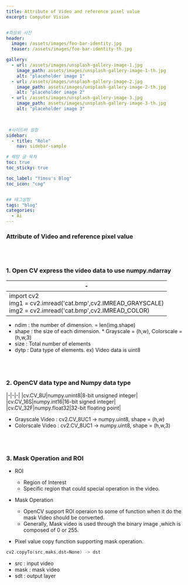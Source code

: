 ```yaml
---
title: Attribute of Video and reference pixel value
excerpt: Computer Vision


#최상위 사진
header:
  image: /assets/images/foo-bar-identity.jpg
  teaser: /assets/images/foo-bar-identity-th.jpg

gallery:
  - url: /assets/images/unsplash-gallery-image-1.jpg
    image_path: assets/images/unsplash-gallery-image-1-th.jpg
    alt: "placeholder image 1"
  - url: /assets/images/unsplash-gallery-image-2.jpg
    image_path: assets/images/unsplash-gallery-image-2-th.jpg
    alt: "placeholder image 2"
  - url: /assets/images/unsplash-gallery-image-3.jpg
    image_path: assets/images/unsplash-gallery-image-3-th.jpg
    alt: "placeholder image 3"
    


 #사이드바 설정 
sidebar:
  - title: "Role"
    nav: sidebar-sample

# 해당 글 목차
toc: true
toc_sticky: true

toc_label: "Yimsu's Blog"
toc_icon: "cog"


## 테그설정
tags: "blog"
categories:
  - Ai
---
```



### Attribute of Video and reference pixel value

<br/>
<br/>

### 1. Open CV express the video data to use numpy.ndarray

|-|
|-|
|import cv2 <br/> img1 = cv2.imread('cat.bmp',cv2.IMREAD_GRAYSCALE) <br/> img2 = cv2.imread('cat.bmp',cv2.IMREAD_COLOR)|

- ndim : the number of dimension. = len(img.shape)
- shape : the size of each dimension. * Grayscale = (h,w), Colorscale = (h,w,3)
- size : Total number of elements
- dytp : Data type of elements. ex) Video data is uint8

<br/>
<br/>

### 2. OpenCV data type and Numpy data type

|-|-|-|
|cv.CV_8U|numpy.unint8|8-bit unsigned integer|
|cv.CV_16S|numpy.int16|16-bit signed integer|
|cv.CV_32F|numpy.float32|32-bit floating point|

- Grayscale Video : cv2.CV_8UC1 -> numpy.uint8, shape = (h,w)
- Colorscale Video : cv2.CV_8UC1 -> numpy.uint8, shape = (h,w,3)

<br/>
<br/>

### 3. Mask Operation and ROI

- ROI
    - Region of Interest
    - Specific region that could special operation in the video.

- Mask Operation 
    - OpenCV support ROI operaion to some of function when it do the mask Video should be converted.
    - Generally, Mask video is used through the binary image ,which is composed of 0 or 255.


- Pixel value copy function supporting mask operation.

``` c
cv2.copyTo(src,maks,dst=None) -> dst
```

- src : input video
- mask : mask video
- sdt : output layer




